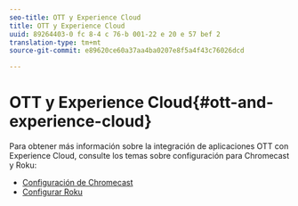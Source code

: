 ```yaml
---
seo-title: OTT y Experience Cloud
title: OTT y Experience Cloud
uuid: 89264403-0 fc 8-4 c 76-b 001-22 e 20 e 57 bef 2
translation-type: tm+mt
source-git-commit: e89620ce60a37aa4ba0207e8f5a4f43c76026dcd

---
```



# OTT y Experience Cloud{#ott-and-experience-cloud}

Para obtener más información sobre la integración de aplicaciones OTT con Experience Cloud, consulte los temas sobre configuración para Chromecast y Roku:

* [Configuración de Chromecast](/help/sdk-implement/setup/set-up-chromecast.md)
* [Configurar Roku](/help/sdk-implement/setup/set-up-roku.md)

